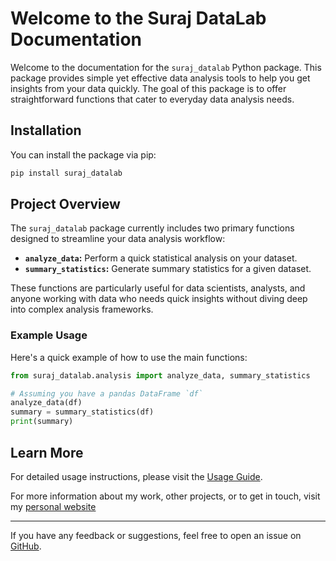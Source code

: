 # Welcome to the Suraj DataLab Documentation

Welcome to the documentation for the `suraj_datalab` Python package. This package provides simple yet effective data analysis tools to help you get insights from your data quickly. The goal of this package is to offer straightforward functions that cater to everyday data analysis needs.

## Installation

You can install the package via pip:

```bash
pip install suraj_datalab
```

## Project Overview

The `suraj_datalab` package currently includes two primary functions designed to streamline your data analysis workflow:

- **`analyze_data`:** Perform a quick statistical analysis on your dataset.
- **`summary_statistics`:** Generate summary statistics for a given dataset.

These functions are particularly useful for data scientists, analysts, and anyone working with data who needs quick insights without diving deep into complex analysis frameworks.

### Example Usage

Here's a quick example of how to use the main functions:

```python
from suraj_datalab.analysis import analyze_data, summary_statistics

# Assuming you have a pandas DataFrame `df`
analyze_data(df)
summary = summary_statistics(df)
print(summary)
```

## Learn More

For detailed usage instructions, please visit the [Usage Guide](usage.md).

For more information about my work, other projects, or to get in touch, visit my [personal website](https://surajwate.com)

---

If you have any feedback or suggestions, feel free to open an issue on [GitHub](https://github.com/surajwate/DataLab).

